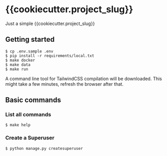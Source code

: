 # {{cookiecutter.project_slug}}

Just a simple {{cookiecutter.project_slug}}

## Getting started

    $ cp .env.sample .env
    $ pip install -r requirements/local.txt
    $ make docker
    $ make data
    $ make run

A command line tool for TailwindCSS compilation will be downloaded. This might take a few minutes, refresh the browser after that.
## Basic commands

### List all commands

    $ make help

### Create a Superuser

    $ python manage.py createsuperuser
